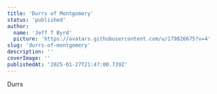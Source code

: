 ```yaml
---
title: 'Durrs of Montgomery'
status: 'published'
author:
  name: 'Jeff T Byrd'
  picture: 'https://avatars.githubusercontent.com/u/179826675?v=4'
slug: 'durrs-of-montgomery'
description: ''
coverImage: ''
publishedAt: '2025-01-27T21:47:00.739Z'
---
```


Durrs